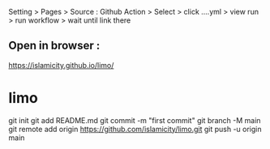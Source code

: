 Setting > Pages > Source : Github Action > Select > click ....yml > view run > run workflow > wait until link there 

## Open in browser :
https://islamicity.github.io/limo/



# limo
git init
git add README.md
git commit -m "first commit"
git branch -M main
git remote add origin https://github.com/islamicity/limo.git
git push -u origin main
